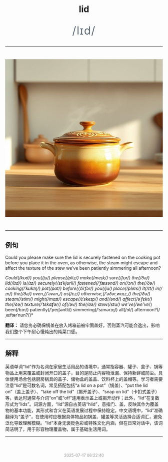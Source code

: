 <div align="center">

# lid

<div style="margin: 30px 0;">
<h1 style="font-size: 2.5em; font-weight: 300; letter-spacing: 2px; margin: 0; color: #2c3e50;">
/lɪd/
</h1>
</div>

</div>

---

<div align="center" style="margin: 40px 0;">

![lid](images/lid.png)

</div>

---

## 例句

Could you please make sure the lid is securely fastened on the cooking pot before you place it in the oven, as otherwise, the steam might escape and affect the texture of the stew we’ve been patiently simmering all afternoon?

*Could(/kʊd/) you(/ju/) please(/pliz/) make(/meɪk/) sure(/ʃʊr/) the(/ðə/) lid(/lɪd/) is(/ɪz/) securely(/sɪˈkjʊrli/) fastened(/ˈfæsənd/) on(/ɔn/) the(/ðə/) cooking(/ˈkʊkɪŋ/) pot(/pɑt/) before(/ˌbiˈfɔr/) you(/ju/) place(/pleɪs/) it(/ɪt/) in(/ɪn/) the(/ðə/) oven,(/ˈəvən,/) as(/ɛz/) otherwise,(/ˈəðərˌwaɪz,/) the(/ðə/) steam(/stim/) might(/maɪt/) escape(/ɪˈskeɪp/) and(/ənd/) affect(/əˈfɛkt/) the(/ðə/) texture(/ˈtɛksʧər/) of(/əv/) the(/ðə/) stew(/stu/) we’ve(/we’ve*/) been(/bɪn/) patiently(/ˈpeɪʃəntli/) simmering(/ˈsɪmərɪŋ/) all(/ɔl/) afternoon?(/ˌæftərˈnun?/)*

**翻译：** 请您务必确保锅盖在放入烤箱前被牢固盖好，否则蒸汽可能会逸出，影响我们整个下午耐心慢炖出的炖菜口感。

---

## 解释

英语单词“lid”作为名词在家居生活用品的语境中，通常指容器、罐子、盒子、锅等物品上用来覆盖或封闭开口的盖子，目的是防止内容物泄漏、保持新鲜或防尘。具体使用场合包括厨房锅具的盖子、储物盒的盖盖、饮料杯上的盖帽等。学习者需要注意“lid”是可数名词，常见搭配包括“a lid on a pot”（锅盖）、“put the lid on”（盖上盖子）、“take off the lid”（揭开盖子）、“snap on lid”（卡扣式盖子）等，表达时通常与介词“on”或“off”连用表示盖上或揭开动作；此外，“lid”在复数形式为“lids”。词源方面，“lid”源自古英语“hlid”，意指门、盖，反映其作为覆盖物的基本功能，其形式和含义在英语发展过程中保持稳定。中文语境中，“lid”准确翻译为“盖子”，在使用时应根据具体物品如锅盖、罐盖等灵活选择合适词汇，避免泛化导致理解模糊。“lid”本身无褒贬色彩或特殊文化内涵，但在日常对话中，该词简洁明了，用于形容物理覆盖物，属于基础生活用词。


---

<div align="center" style="margin-top: 50px;">
<small style="color: #999; font-size: 0.9em;">2025-07-17 06:22:40</small>
</div>
